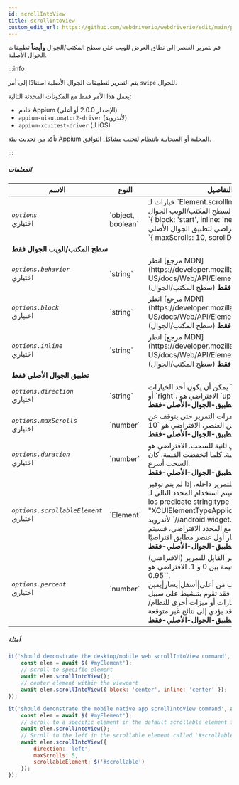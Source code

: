 ```yaml
---
id: scrollIntoView
title: scrollIntoView
custom_edit_url: https://github.com/webdriverio/webdriverio/edit/main/packages/webdriverio/src/commands/mobile/scrollIntoView.ts
---
```


قم بتمرير العنصر إلى نطاق العرض للويب على سطح المكتب/الجوال <strong>وأيضاً</strong> تطبيقات الجوال الأصلية.

:::info

يتم التمرير لتطبيقات الجوال الأصلية استنادًا إلى أمر `swipe` للجوال.

يعمل هذا الأمر فقط مع المكونات المحدثة التالية:
 - خادم Appium (الإصدار 2.0.0 أو أعلى)
 - `appium-uiautomator2-driver` (لأندرويد)
 - `appium-xcuitest-driver` (لـ iOS)

تأكد من تحديث بيئة Appium المحلية أو السحابية بانتظام لتجنب مشاكل التوافق.

:::

##### المعلمات

<table>
  <thead>
    <tr>
      <th>الاسم</th><th>النوع</th><th>التفاصيل</th>
    </tr>
  </thead>
  <tbody>
    <tr>
      <td><code><var>options</var></code><br /><span className="label labelWarning">اختياري</span></td>
      <td>`object, boolean`</td>
      <td>خيارات لـ `Element.scrollIntoView()`. الإعداد الافتراضي لسطح المكتب/الويب الجوال: <br/> `{ block: 'start', inline: 'nearest' }` <br /> الإعداد الافتراضي لتطبيق الجوال الأصلي <br /> `{ maxScrolls: 10, scrollDirection: 'down' }`</td>
    </tr>
    <tr>
              <td colspan="3"><strong>سطح المكتب/الويب الجوال فقط</strong></td>
            </tr>
    <tr>
      <td><code><var>options.behavior</var></code><br /><span className="label labelWarning">اختياري</span></td>
      <td>`string`</td>
      <td>انظر [مرجع MDN](https://developer.mozilla.org/en-US/docs/Web/API/Element/scrollIntoView). <br /><strong>للويب فقط</strong> (سطح المكتب/الجوال)</td>
    </tr>
    <tr>
      <td><code><var>options.block</var></code><br /><span className="label labelWarning">اختياري</span></td>
      <td>`string`</td>
      <td>انظر [مرجع MDN](https://developer.mozilla.org/en-US/docs/Web/API/Element/scrollIntoView). <br /><strong>للويب فقط</strong> (سطح المكتب/الجوال)</td>
    </tr>
    <tr>
      <td><code><var>options.inline</var></code><br /><span className="label labelWarning">اختياري</span></td>
      <td>`string`</td>
      <td>انظر [مرجع MDN](https://developer.mozilla.org/en-US/docs/Web/API/Element/scrollIntoView). <br /><strong>للويب فقط</strong> (سطح المكتب/الجوال)</td>
    </tr>
    <tr>
              <td colspan="3"><strong>تطبيق الجوال الأصلي فقط</strong></td>
            </tr>
    <tr>
      <td><code><var>options.direction</var></code><br /><span className="label labelWarning">اختياري</span></td>
      <td>`string`</td>
      <td>يمكن أن يكون أحد الخيارات `down`، `up`، `left` أو `right`، الافتراضي هو `up`. <br /><strong>لتطبيق-الجوال-الأصلي-فقط</strong></td>
    </tr>
    <tr>
      <td><code><var>options.maxScrolls</var></code><br /><span className="label labelWarning">اختياري</span></td>
      <td>`number`</td>
      <td>الحد الأقصى لعدد مرات التمرير حتى يتوقف عن البحث عن العنصر، الافتراضي هو `10`. <br /><strong>لتطبيق-الجوال-الأصلي-فقط</strong></td>
    </tr>
    <tr>
      <td><code><var>options.duration</var></code><br /><span className="label labelWarning">اختياري</span></td>
      <td>`number`</td>
      <td>المدة بالميلي ثانية للسحب. الافتراضي هو `1500` ميلي ثانية. كلما انخفضت القيمة، كان السحب أسرع.<br /><strong>لتطبيق-الجوال-الأصلي-فقط</strong></td>
    </tr>
    <tr>
      <td><code><var>options.scrollableElement</var></code><br /><span className="label labelWarning">اختياري</span></td>
      <td>`Element`</td>
      <td>العنصر المستخدم للتمرير داخله. إذا لم يتم توفير عنصر، فسيتم استخدام المحدد التالي لـ iOS `-ios predicate string:type == "XCUIElementTypeApplication"` والتالي لأندرويد `//android.widget.ScrollView'`. إذا تطابقت عناصر أكثر مع المحدد الافتراضي، فسيتم اختيار أول عنصر مطابق افتراضيًا. <br /> <strong>لتطبيق-الجوال-الأصلي-فقط</strong></td>
    </tr>
    <tr>
      <td><code><var>options.percent</var></code><br /><span className="label labelWarning">اختياري</span></td>
      <td>`number`</td>
      <td>النسبة المئوية للعنصر القابل للتمرير (الافتراضي) للسحب. هذه قيمة بين 0 و 1. الافتراضي هو `0.95`.<br /><strong>لا تقم أبدًا</strong> بالسحب من أعلى|أسفل|يسار|يمين الشاشة بالضبط، فقد تقوم بتنشيط على سبيل المثال شريط الإشعارات أو ميزات أخرى للنظام/التطبيق مما قد يؤدي إلى نتائج غير متوقعة.<br /> <strong>لتطبيق-الجوال-الأصلي-فقط</strong></td>
    </tr>
  </tbody>
</table>

##### أمثلة

```js title="desktop.mobile.web.scrollIntoView.js"
it('should demonstrate the desktop/mobile web scrollIntoView command', async () => {
    const elem = await $('#myElement');
    // scroll to specific element
    await elem.scrollIntoView();
    // center element within the viewport
    await elem.scrollIntoView({ block: 'center', inline: 'center' });
});

```

```js title="mobile.native.app.scrollIntoView.js"
it('should demonstrate the mobile native app scrollIntoView command', async () => {
    const elem = await $('#myElement');
    // scroll to a specific element in the default scrollable element for Android or iOS for a maximum of 10 scrolls
    await elem.scrollIntoView();
    // Scroll to the left in the scrollable element called '#scrollable' for a maximum of 5 scrolls
    await elem.scrollIntoView({
        direction: 'left',
        maxScrolls: 5,
        scrollableElement: $('#scrollable')
    });
});
```